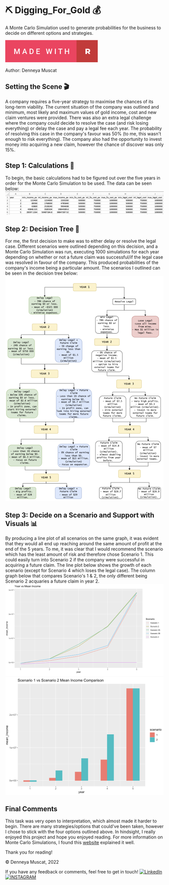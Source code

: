 # ⛏️ Digging_For_Gold 💰

A Monte Carlo Simulation used to generate probabilities for the business to decide on different options and strategies. 

[![Made With](https://github.com/Denneya/linear_regression_industry_finance/blob/main/made-with-r.svg)](https://github.com/Denneya/linear_regression_industry_finance/blob/main/AT1A_24418042.R)

Author: Denneya Muscat

## Setting the Scene 🎬
A company requires a five-year strategy to maximise the chances of its long-term viability. The current situation of the company was outlined and minimum, most likely and maximum values of gold income, cost and new claim ventures were provided. There was also an extra legal challenge where the company could decide to resolve the case (and risk losing everything) or delay the case and pay a legal fee each year. The probability of resolving this case in the company's favour was 50% (to me, this wasn't enough to risk everything). The company also had the opportunity to invest money into acquiring a new claim, however the chance of discover was only 15%.

## Step 1: Calculations 🧮
To begin, the basic calculations had to be figured out over the five years in order for the Monte Carlo Simulation to be used. The data can be seen below:
![original data](https://github.com/Denneya/Digging_For_Gold/blob/main/Screenshot%202023-01-30%20at%205.46.12%20pm.png)

## Step 2: Decision Tree 🌳
For me, the first decision to make was to either delay or resolve the legal case. Different scenarios were outlined depending on this decision, and a Monte Carlo Simulation was run, executing 1000 simulations for each year depending on whether or not a future claim was successful/if the legal case was resolved in favour of the company. This produced probabilities of the company's income being a particular amount. The scenarios I outlined can be seen in the decision tree below:
![decision tree](https://github.com/Denneya/Digging_For_Gold/blob/main/Decision%20Tree.drawio.png)

## Step 3: Decide on a Scenario and Support with Visuals 📊
By producing a line plot of all scenarios on the same graph, it was evident that they would all end up reaching around the same amount of profit at the end of the 5 years. To me, it was clear that I would recommend the scenario which has the least amount of risk and therefore chose Scenario 1. This could easily turn into Scenario 2 if the company were successful in acquiring a future claim. The line plot below shows the growth of each scenario (except for Scenario 4 which loses the legal case). The column graph below that compares Scenario's 1 & 2, the only different being Scenario 2 acquaries a future claim in year 2. 
![line plot](https://github.com/Denneya/Digging_For_Gold/blob/main/Screenshot%202023-01-30%20at%205.58.26%20pm.png)
![column graph](https://github.com/Denneya/Digging_For_Gold/blob/main/Screenshot%202023-01-30%20at%205.59.26%20pm.png)

## Final Comments
This task was very open to interpretation, which almost made it harder to begin. There are many strategies/options that could've been taken, however I chose to stick with the four options outlined above. In hindsight, I really enjoyed this project and hope you enjoyed reading. For more information on Monte Carlo Simulations, I found this [website](https://www.investopedia.com/terms/m/montecarlosimulation.asp) explained it well.

Thank you for reading!

© Denneya Muscat, 2022

If you have any feedback or comments, feel free to get in touch!
[![LinkedIn](https://img.shields.io/badge/LinkedIn-0077B5?style=for-the-badge&logo=linkedin&logoColor=white)](https://www.linkedin.com/in/denneyamuscat)[![INSTAGRAM](https://img.shields.io/badge/Instagram-E4405F?style=for-the-badge&logo=instagram&logoColor=white)](https://www.instagram.com/denneyam/)


